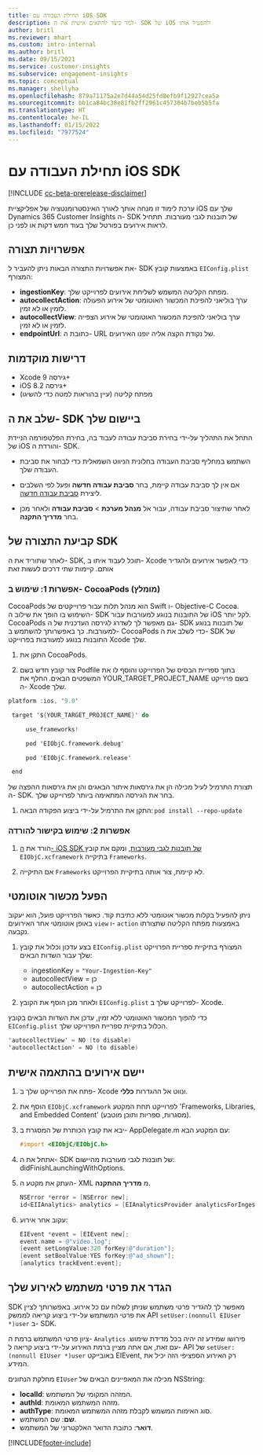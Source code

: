 ```yaml
---
title: תחילת העבודה עם iOS SDK
description: למד כיצד להתאים אישית את ה- SDK של iOS ולהפעיל אותו
author: britl
ms.reviewer: mhart
ms.custom: intro-internal
ms.author: britl
ms.date: 09/15/2021
ms.service: customer-insights
ms.subservice: engagement-insights
ms.topic: conceptual
ms.manager: shellyha
ms.openlocfilehash: 879a71175a2e7d44a54d25fd8efb9f12927cea5a
ms.sourcegitcommit: bb1ca84bc38e81fb2ff2961c457384b7beb5b5fa
ms.translationtype: HT
ms.contentlocale: he-IL
ms.lasthandoff: 01/15/2022
ms.locfileid: "7977524"
---
```

# <a name="get-started-with-the-ios-sdk"></a>תחילת העבודה עם iOS SDK

[!INCLUDE [cc-beta-prerelease-disclaimer](includes/cc-beta-prerelease-disclaimer.md)]

ערכת לימוד זו מנחה אותך לאורך האינסטרומנטציה של אפליקציית iOS שלך עם Dynamics 365 Customer Insights ה- SDK של תובנות לגבי מעורבות. תתחיל לראות אירועים בפורטל שלך בעוד חמש דקות או לפני כן.

## <a name="configuration-options"></a>אפשרויות תצורה

את אפשרויות התצורה הבאות ניתן להעביר ל- SDK באמצעות קובץ `EIConfig.plist` המצורף:

- **ingestionKey**: מפתח הקליטה המשמש לשליחת אירועים לפרוייקט שלך.
- **autocollectAction**: ערך בוליאני להפיכת המכשור האוטומטי של אירוע הפעולה לזמין או לא זמין.
- **autocollectView**: ערך בוליאני להפיכת המכשור האוטומטי של אירוע הצפייה לזמין או לא זמין.
- **endpointUrl**: כתובת ה- URL של נקודת הקצה אליה יופנו האירועים.

## <a name="prerequisites"></a>דרישות מוקדמות

- Xcode גירסה 9+
- iOS גירסה 8.2+
- מפתח קליטה (עיין בהוראות למטה כדי להשיגו)

## <a name="integrate-the-sdk-into-your-application"></a>שלב את ה- SDK ביישום שלך

התחל את התהליך על-ידי בחירת סביבת עבודה לעבוד בה, בחירת הפלטפורמה הניידת של iOS והורדת ה- SDK.

- השתמש במחליף סביבת העבודה בחלונית הניווט השמאלית כדי לבחור את סביבת העבודה שלך.

- אם אין לך סביבת עבודה קיימת, בחר  **סביבת עבודה חדשה** ופעל לפי השלבים ליצירת [סביבת עבודה חדשה](create-workspace.md).

- לאחר שתיצור סביבת עבודה, עבור אל **מנהל מערכת** > **סביבת עבודה** ולאחר מכן בחר **מדריך התקנה**.

## <a name="configure-the-sdk"></a>קביעת התצורה של SDK

לאחר שתוריד את ה- SDK, תוכל לעבוד איתו ב- Xcode כדי לאפשר אירועים ולהגדיר אותם. קיימות שתי דרכים לעשות זאת

### <a name="option-1-using-cocoapods-recommended"></a>אפשרות 1: שימוש ב- CocoaPods (מומלץ)
CocoaPods הוא מנהל תלות עבור פרוייקטים של Swift ו- Objective-C Cocoa. השימוש בו הופך את שילוב ה- SDK של התובנות בנוגע למעורבות עבור iOS לקל יותר. CocoaPods גם מאפשר לך לשדרג לגירסה העדכנית של ה- SDK של תובנות בנוגע למעורבות. כך באפשרותך להשתמש ב- CocoaPods כדי לשלב את ה- SDK של התובנות בנוגע למעורבות בפרוייקט Xcode שלך. 

1. התקן את CocoaPods. 

1. צור קובץ חדש בשם Podfile בתוך ספריית הבסיס של הפרוייקט והוסף לו את המשפטים הבאים. החלף את YOUR_TARGET_PROJECT_NAME בשם פרוייקט ה- Xcode שלך. 
```objectivec
platform :ios, '9.0'  

 target '${YOUR_TARGET_PROJECT_NAME}' do 

     use_frameworks!   

     pod 'EIObjC.framework.debug' 

     pod 'EIObjC.framework.release' 

 end 
```
תצורת התרמיל לעיל מכילה הן את גירסאות איתור הבאגים והן את גירסאות ההפצה של ה- SDK. בחר את הגירסה המתאימה ביותר לפרוייקט שלך.

1. התקן את התרמיל על-ידי ביצוע הפקודה הבאה: `pod install --repo-update `

### <a name="option-2-using-download-link"></a>אפשרות 2: שימוש בקישור להורדה

1. הורד את [ה- iOS SDK של תובנות לגבי מעורבות‬](https://download.pi.dynamics.com/sdk/EI-SDKs/ei-ios-sdk.zip), ומקם את קובץ `EIObjC.xcframework` בתיקייה `Frameworks`.

1. אם התיקייה `Frameworks` לא קיימת, צור אותה בתיקיית הפרוייקט.

## <a name="enable-auto-instrumentation"></a>הפעל מכשור אוטומטי
 
ניתן להפעיל בקלות מכשור אוטומטי ללא כתיבת קוד. כאשר הפרוייקט פועל, הוא יעקוב באופן אוטומטי אחר האירועים `view` ו- `action` באמצעות מפתח הקליטה שתצורתו נקבעה. 

1. בצע עדכון וכלול את קובץ `EIConfig.plist` המצורף בתיקיית ספריית הפרוייקט שלך עבור השדות הבאים:
    - ingestionKey = `"Your-Ingestion-Key"`
    - autocollectView = כן
    - autocollectAction = כן

2. ולאחר מכן הוסף את הקובץ `EIConfig.plist` לפרוייקט שלך ב- Xcode. 



כדי להפוך המכשור האוטומטי ללא זמין, עדכן את השדות הבאים בקובץ `EIConfig.plist` הכלול בתיקיית ספריית הפרוייקט שלך. 

```objectivec
'autocollectView' = NO (to disable)
'autocollectAction' = NO (to disable)
```


## <a name="implement-custom-events"></a>יישם אירועים בהתאמה אישית

1. פתח את הפרוייקט שלך ב- Xcode ונווט אל ההגדרות **כללי**. 
1. הוסף את `EIObjC.xcframework` לפרוייקט תחת המקטע 'Frameworks, Libraries, and Embedded Content' (מסגרות, ספריות ותוכן מוטבע).‬

1. יבא את קובץ הכותרת של המסגרת ב- AppDelegate.m עם המקטע הבא:

    ```objectivec
    #import <EIObjC/EIObjC.h>
    ```

1. אתחל את ה- SDK של תובנות לגבי מעורבות מהיישום: didFinishLaunchingWithOptions.
1. העתק את מקטע ה- XML מ **מדריך ההתקנה**.

    ```objectivec
    NSError *error = [NSError new];
    id<EIIAnalytics> analytics = [EIAnalyticsProvider analyticsForIngestionKey:nil error:&error];
    ```

1. עקוב אחר אירוע:

    ```objectivec
    EIEvent *event = [EIEvent new];
    event.name = @"video.log";
    [event setLongValue:320 forKey:@"duration"];
    [event setBoolValue:YES forKey:@"ad_shown"];
    [analytics trackEvent:event];
    ```

## <a name="set-user-details-for-your-event"></a>הגדר את פרטי משתמש לאירוע שלך

SDK מאפשר לך להגדיר פרטי משתמש שניתן לשלוח עם כל אירוע. באפשרותך לציין את פרטי המשתמש על-ידי ביצוע קריאה לממשק API `setUser:(nonnull EIUser *)user` ב- SDK.

ציון פרטי המשתמש ברמת ה- `Analytics` פירושו שמידע זה יהיה בכל מדידת שימוש‬. עם זאת, אם אתה מציין ברמת האירוע על-ידי ביצוע קריאה ל- API של `setUser:(nonnull EIUser *)user` באובייקט EIEvent, רק האירוע הספציפי הזה יכיל את המידע.

מחלקת הנתונים `EIUser` מכילה את המאפיינים הבאים של NSString:

- **localId**: המזהה המקומי של המשתמש.
- **authId**: מזהה המשתמש המאומת.
- **authType**: סוג האימות המשמש לקבלת מזהה המשתמש המאומת.
- **שם**: שם המשתמש.
- **דואר**: כתובת הדואר האלקטרוני של המשתמש.


[!INCLUDE[footer-include](../includes/footer-banner.md)]
